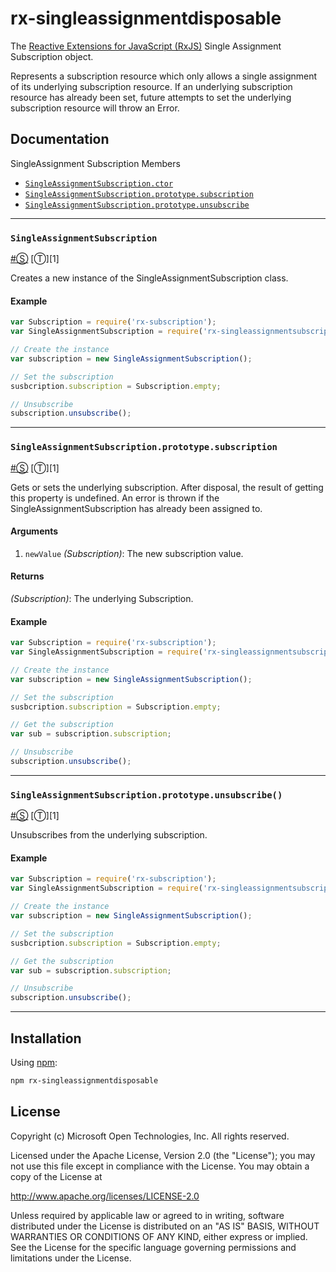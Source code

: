 rx-singleassignmentdisposable
=============================

The [Reactive Extensions for JavaScript (RxJS)](https://github.com/Reactive-Extensions/RxJS) Single Assignment Subscription object.

Represents a subscription resource which only allows a single assignment of its underlying subscription resource.
If an underlying subscription resource has already been set, future attempts to set the underlying subscription resource will throw an Error.

## Documentation ##

SingleAssignment Subscription Members

- [`SingleAssignmentSubscription.ctor`](#singleassignmentsubscription)
- [`SingleAssignmentSubscription.prototype.subscription`](#singleassignmentsubscriptionprototypesubscription)
- [`SingleAssignmentSubscription.prototype.unsubscribe`](#singleassignmentsubscriptionprototypeunsubscribe)

* * *

### <a id="#singleassignmentsubscription"></a>`SingleAssignmentSubscription`
<a href="#singleassignmentsubscriptions">#</a>[&#x24C8;](https://github.com/Reactive-Extensions/RxJS-Modules/blob/master/modules/subscriptions/singleassignmentsubscription/singleassignmentsubscription.js "View in source") [&#x24C9;][1]

Creates a new instance of the SingleAssignmentSubscription class.

#### Example 

```js
var Subscription = require('rx-subscription');
var SingleAssignmentSubscription = require('rx-singleassignmentsubscription');

// Create the instance
var subscription = new SingleAssignmentSubscription();

// Set the subscription
susbcription.subscription = Subscription.empty;

// Unsubscribe
subscription.unsubscribe();
```
* * *

### <a id="#singleassignmentsubscriptionprototypesubscription"></a>`SingleAssignmentSubscription.prototype.subscription`
<a href="#singleassignmentsubscriptionprototypesubscription">#</a>[&#x24C8;](https://github.com/Reactive-Extensions/RxJS-Modules/blob/master/modules/subscriptions/singleassignmentsubscription/singleassignmentsubscription.js "View in source") [&#x24C9;][1]

Gets or sets the underlying subscription. After disposal, the result of getting this property is undefined.
An error is thrown if the SingleAssignmentSubscription has already been assigned to.

#### Arguments
1. `newValue` *(Subscription)*: The new subscription value.

#### Returns
*(Subscription)*: The underlying Subscription.

#### Example 

```js
var Subscription = require('rx-subscription');
var SingleAssignmentSubscription = require('rx-singleassignmentsubscription');

// Create the instance
var subscription = new SingleAssignmentSubscription();

// Set the subscription
susbcription.subscription = Subscription.empty;

// Get the subscription
var sub = subscription.subscription;

// Unsubscribe
subscription.unsubscribe();
```
* * *

### <a id="#singleassignmentsubscriptionprototypeunsubscribe"></a>`SingleAssignmentSubscription.prototype.unsubscribe()`
<a href="#singleassignmentsubscriptionprototypeunsubscribe">#</a>[&#x24C8;](https://github.com/Reactive-Extensions/RxJS-Modules/blob/master/modules/subscriptions/singleassignmentsubscription/singleassignmentsubscription.js "View in source") [&#x24C9;][1]

Unsubscribes from the underlying subscription.

#### Example 

```js
var Subscription = require('rx-subscription');
var SingleAssignmentSubscription = require('rx-singleassignmentsubscription');

// Create the instance
var subscription = new SingleAssignmentSubscription();

// Set the subscription
susbcription.subscription = Subscription.empty;

// Get the subscription
var sub = subscription.subscription;

// Unsubscribe
subscription.unsubscribe();
```
* * *

## Installation ##

Using [npm](http://npmjs.org):

```bash
npm rx-singleassignmentdisposable
```

## License ##

Copyright (c) Microsoft Open Technologies, Inc.  All rights reserved.

Licensed under the Apache License, Version 2.0 (the "License"); you
may not use this file except in compliance with the License. You may
obtain a copy of the License at

http://www.apache.org/licenses/LICENSE-2.0

Unless required by applicable law or agreed to in writing, software
distributed under the License is distributed on an "AS IS" BASIS,
WITHOUT WARRANTIES OR CONDITIONS OF ANY KIND, either express or
implied. See the License for the specific language governing permissions
and limitations under the License.